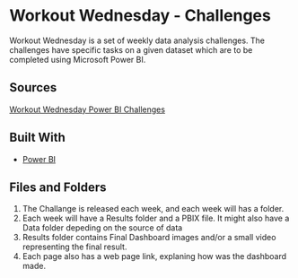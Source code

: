 # Workout Wednesday - Challenges

Workout Wednesday is a set of weekly data analysis challenges. The challenges have specific tasks on a given dataset which are to be completed using Microsoft Power BI.

## Sources

[Workout Wednesday Power BI Challenges](http://www.workout-wednesday.com/power-bi-challenges/)

## Built With

* [Power BI](https://powerbi.microsoft.com/en-us/)


## Files and Folders

1. The Challange is released each week, and each week will has a folder.
2. Each week will have a Results folder and a PBIX file. It might also have a Data folder depeding on the source of data
3. Results folder contains Final Dashboard images and/or a small video representing the final result.
4. Each page also has a web page link, explaning how was the dashboard made.
